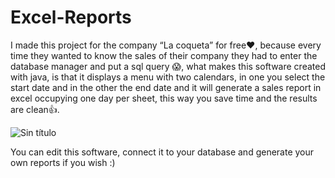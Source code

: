 # Excel-Reports
I made this project for the company “La coqueta” for free❤️, 
because every time they wanted to know the sales of their company they had to enter the database manager and put a sql query 😱, 
what makes this software created with java, is that it displays a menu with two calendars, 
in one you select the start date and in the other the end date and it will generate a sales report in excel occupying one day per sheet,
this way you save time and the results are clean👍.

![Sin título](https://github.com/Al3x3x/Excel-Reports/assets/166667273/92c007c1-a9fa-4dcd-9eea-c741ea15a788)



You can edit this software, connect it to your database and generate your own reports if you wish :)


